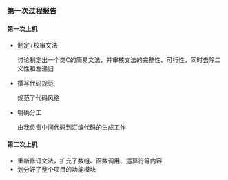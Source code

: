 ### 第一次过程报告

#### 第一次上机

- 制定+校审文法

  讨论制定出一个类C的简易文法，并审核文法的完整性、可行性，同时去除二义性和左递归

- 撰写代码规范

  规范了代码风格

- 明确分工

  由我负责中间代码到汇编代码的生成工作

#### 第二次上机

- 重新修订文法，扩充了数组、函数调用、运算符等内容
- 划分好了整个项目的功能模块